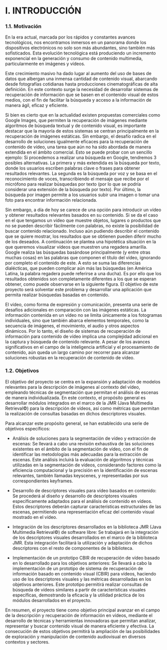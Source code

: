 
# I. INTRODUCCIÓN

### 1.1. Motivación

En la era actual, marcada por los rápidos y constantes avances tecnológicos, nos encontramos inmersos en un panorama donde los dispositivos electrónicos no solo son más abundantes, sino también más sofisticados. Esta evolución tecnológica está produciendo un incremento exponencial en la generación y consumo de contenido multimedia, particularmente en imágenes y vídeos.

Este crecimiento masivo ha dado lugar al aumento del uso de bases de datos que albergan una inmensa cantidad de contenido visual, abarcando desde fotografías cotidianas hasta producciones cinematográficas de alta definición. En este contexto surge la necesidad de desarrollar sistemas de recuperación de información que se basen en el contenido visual de estos medios, con el fin de facilitar la búsqueda y acceso a la información de manera ágil, eficaz y eficiente.

Si bien es cierto que en la actualidad existen propuestas comerciales como Google Images, que permiten la recuperación de imágenes mediante algoritmos de búsqueda textual y de contenido visual, es importante destacar que la mayoría de estos sistemas se centran principalmente en la recuperación de imágenes estáticas. Sin embargo, el desafío radica en el desarrollo de soluciones igualmente eficaces para la recuperación de contenido de vídeo, una tarea que aún no ha sido abordada de manera extendida en el ámbito comercial. Esto se puede probar con un sencillo ejemplo: Si procedemos a realizar una búsqueda en Google, tendremos 3 posibles alternativas. La primera y más extendida es la búsqueda por texto, donde los usuarios escriben palabras clave o frases para obtener resultados relevantes. La segunda es la búsqueda por voz y se basa en el reconocimiento de voces, transcribiendo el mensaje que recibe por el micrófono para realizar búsquedas por texto (por lo que se podría considerar una extensión de la búsqueda por texto). Por último, la búsqueda por imagen permite a los usuarios subir una imagen o tomar una foto para encontrar información relacionada. 

Sin embargo, a día de hoy se carece de una opción para introducir un vídeo y obtener resultados relevantes basados en su contenido. Si se da el caso en el que tengamos un vídeo que muestre objetos, lugares o productos que no se pueden describir fácilmente con palabras, no existe la posibilidad de buscar contenido relacionado. Incluso aún pudiendo describir el contenido que se quiere mostrar, los resultados que se obtienen pueden diferir mucho de los deseados. A continuación se plantea una hipotética situación en la que queremos visualizar vídeos que muestren una regadera amarilla. Google realiza las búsquedas basándose principalmente (y entre otras muchas cosas) en las palabras que componen el título del vídeo, ignorando por completo el contenido de este. A esto se suma las diferencias dialécticas, que pueden complicar aún más las búsquedas (en América Latina, la palabra regadera puede referirse a una ducha). Es por ello que los resultados obtenidos son completamente diferentes a los que se esperan obtener, como puede observarse en la siguiente figura. El objetivo de este proyecto será solventar este problema y desarrollar una aplicación que permita realizar búsquedas basadas en contenido.

El vídeo, como forma de expresión y comunicación, presenta una serie de desafíos adicionales en comparación con las imágenes estáticas. La información contenida en un vídeo no se limita únicamente a los fotogramas individuales, sino que también abarca elementos temporales, como la secuencia de imágenes, el movimiento, el audio y otros aspectos dinámicos. Por lo tanto, el diseño de sistemas de recuperación de información para contenido de vídeo implica una complejidad adicional en la captura y búsqueda de contenido relevante.
A pesar de los avances significativos en el campo de la inteligencia artificial y el procesamiento de contenido, aún queda un largo camino por recorrer para alcanzar soluciones robustas en la recuperación de contenido de vídeo.



### 1.2. Objetivos

El objetivo del proyecto se centra en la expansión y adaptación de modelos relevantes para la descripción de imágenes al contexto del vídeo, empleando técnicas de segmentación que permitan el análisis de escenas de manera individualizada. En este contexto, el propósito general es desarrollar módulos integrados en el marco de la JMR (Java Multimedia Retrieval©) para la descripción de vídeos, así como métricas que permitan la realización de consultas basadas en dichos descriptores visuales.

Para alcanzar este propósito general, se han establecido una serie de objetivos específicos:

- Análisis de soluciones para la segmentación de vídeo y extracción de escenas: Se llevará a cabo una revisión exhaustiva de las soluciones existentes en el ámbito de la segmentación de vídeo, con el fin de identificar las metodologías más adecuadas para la extracción de escenas. Este análisis incluirá la evaluación de algoritmos y técnicas utilizadas en la segmentación de vídeos, considerando factores como la eficiencia computacional y la precisión en la identificación de escenas relevantes, también llamadas keyscenes, y representadas por sus correspondientes keyframes.

- Desarrollo de descriptores visuales para vídeo basados en contenido: Se procederá al diseño y desarrollo de descriptores visuales específicamente adaptados para el análisis de contenido en vídeos. Estos descriptores deberán capturar características estructurales de las escenas, permitiendo una representación eficaz del contenido visual mostrado en el vídeo. 

- Integración de los descriptores desarrollados en la biblioteca JMR (Java Multimedia Retrieval©) de software libre: Se trabajará en la integración de los descriptores visuales desarrollados en el marco de la biblioteca JMR. Esta integración facilitará la utilización y adaptación de dichos descriptores con el resto de componentes de la biblioteca.

- Implementación de un prototipo CBIR de recuperación de vídeo basado en lo desarrollado para los objetivos anteriores: Se llevará a cabo la implementación de un prototipo de sistema de recuperación de información basado en contenido visual (CBIR) para vídeos, haciendo uso de los descriptores visuales y las métricas desarrolladas en los objetivos anteriores. Este prototipo permitirá realizar consultas de búsqueda de vídeos similares a partir de características visuales específicas, demostrando la eficacia y la utilidad práctica de los módulos desarrollados en el proyecto.

En resumen, el proyecto tiene como objetivo principal avanzar en el campo de la descripción y recuperación de información en vídeos, mediante el desarrollo de técnicas y herramientas innovadoras que permitan analizar, representar y buscar contenido visual de manera eficiente y efectiva. La consecución de estos objetivos permitirá la ampliación de las posibilidades de exploración y manipulación de contenido audiovisual en diversos contextos y sectores.
